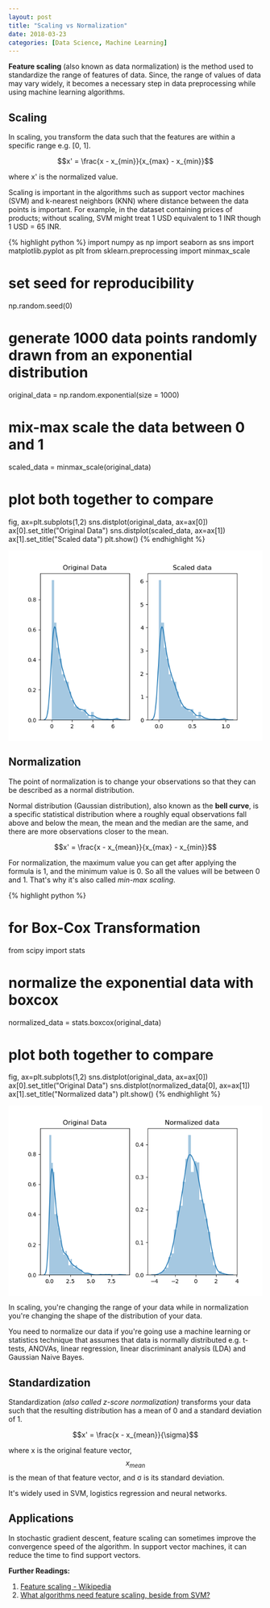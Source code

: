 ```yaml
---
layout: post
title: "Scaling vs Normalization"
date: 2018-03-23
categories: [Data Science, Machine Learning]
---
```


**Feature scaling** (also known as data normalization) is the method used to standardize the range of features of data. Since, the range of values of data may vary widely, it becomes a necessary step in data preprocessing while using machine learning algorithms.


## Scaling

In scaling, you transform the data such that the features are within a specific range e.g. [0, 1].

$$x' = \frac{x - x_{min}}{x_{max} - x_{min}}$$

where x' is the normalized value.

Scaling is important in the algorithms such as support vector machines (SVM) and k-nearest neighbors (KNN) where distance between the data points is important. For example, in the dataset containing prices of products; without scaling, SVM might treat 1 USD equivalent to 1 INR though 1 USD = 65 INR.

{% highlight python %}
import numpy as np
import seaborn as sns
import matplotlib.pyplot as plt
from sklearn.preprocessing import minmax_scale

# set seed for reproducibility
np.random.seed(0)

# generate 1000 data points randomly drawn from an exponential distribution
original_data = np.random.exponential(size = 1000)

# mix-max scale the data between 0 and 1
scaled_data = minmax_scale(original_data)

# plot both together to compare
fig, ax=plt.subplots(1,2)
sns.distplot(original_data, ax=ax[0])
ax[0].set_title("Original Data")
sns.distplot(scaled_data, ax=ax[1])
ax[1].set_title("Scaled data")
plt.show()
{% endhighlight %}

<img src="/img/scaling.png" style="display: block; margin: auto; width: auto; max-width: 100%;">


## Normalization

The point of normalization is to change your observations so that they can be described as a normal distribution.

Normal distribution (Gaussian distribution), also known as the **bell curve**, is a specific statistical distribution where a roughly equal observations fall above and below the mean, the mean and the median are the same, and there are more observations closer to the mean.

$$x' = \frac{x - x_{mean}}{x_{max} - x_{min}}$$

For normalization, the maximum value you can get after applying the formula is 1, and the minimum value is 0. So all the values will be between 0 and 1. That's why it's also called *min-max scaling*.

{% highlight python %}
# for Box-Cox Transformation
from scipy import stats

# normalize the exponential data with boxcox
normalized_data = stats.boxcox(original_data)

# plot both together to compare
fig, ax=plt.subplots(1,2)
sns.distplot(original_data, ax=ax[0])
ax[0].set_title("Original Data")
sns.distplot(normalized_data[0], ax=ax[1])
ax[1].set_title("Normalized data")
plt.show()
{% endhighlight %}

<img src="/img/normalization.png" style="display: block; margin: auto; width: auto; max-width: 100%;">

In scaling, you're changing the range of your data while in normalization you're changing the shape of the distribution of your data.

You need to normalize our data if you're going use a machine learning or statistics technique that assumes that data is normally distributed e.g. t-tests, ANOVAs, linear regression, linear discriminant analysis (LDA) and Gaussian Naive Bayes. 

## Standardization

Standardization *(also called z-score normalization)* transforms your data such that the resulting distribution has a mean of 0 and a standard deviation of 1.

$$x' = \frac{x - x_{mean}}{\sigma}$$

where x is the original feature vector, $$x_{mean}$$ is the mean of that feature vector, and σ is its standard deviation.

It's widely used in SVM, logistics regression and neural networks.

## Applications

In stochastic gradient descent, feature scaling can sometimes improve the convergence speed of the algorithm. In support vector machines, it can reduce the time to find support vectors.

**Further Readings:**  
1. [Feature scaling - Wikipedia](https://en.wikipedia.org/wiki/Feature_scaling)
2. [What algorithms need feature scaling, beside from SVM?](https://stats.stackexchange.com/q/244507/194589)
